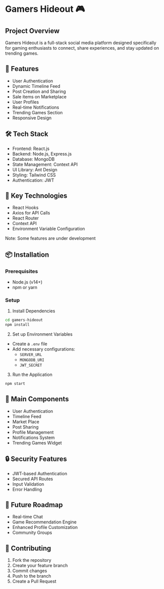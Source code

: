 # Gamers Hideout 🎮

## Project Overview
Gamers Hideout is a full-stack social media platform designed specifically for gaming enthusiasts to connect, share experiences, and stay updated on trending games.

## 🚀 Features
- User Authentication
- Dynamic Timeline Feed
- Post Creation and Sharing
- Sale items on Marketplace
- User Profiles
- Real-time Notifications
- Trending Games Section
- Responsive Design

## 🛠 Tech Stack
- Frontend: React.js
- Backend: Node.js, Express.js
- Database: MongoDB
- State Management: Context API
- UI Library: Ant Design
- Styling: Tailwind CSS
- Authentication: JWT

## 🔧 Key Technologies
- React Hooks
- Axios for API Calls
- React Router
- Context API
- Environment Variable Configuration

Note: Some features are under development

## 📦 Installation

### Prerequisites
- Node.js (v14+)
- npm or yarn

### Setup

1. Install Dependencies
```bash
cd gamers-hideout
npm install
```

2. Set up Environment Variables
- Create a `.env` file
- Add necessary configurations:
  - `SERVER_URL`
  - `MONGODB_URI`
  - `JWT_SECRET`

3. Run the Application
```bash
npm start
```

## 🌟 Main Components
- User Authentication
- Timeline Feed
- Market Place
- Post Sharing
- Profile Management
- Notifications System
- Trending Games Widget

## 🔒 Security Features
- JWT-based Authentication
- Secured API Routes
- Input Validation
- Error Handling

## 🚧 Future Roadmap
- Real-time Chat
- Game Recommendation Engine
- Enhanced Profile Customization
- Community Groups

## 📝 Contributing
1. Fork the repository
2. Create your feature branch
3. Commit changes
4. Push to the branch
5. Create a Pull Request


